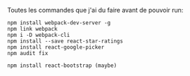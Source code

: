 Toutes les commandes que j'ai du faire avant de pouvoir run:

```
npm install webpack-dev-server -g
npm link webpack
npm i -D webpack-cli
npm install --save react-star-ratings
npm install react-google-picker
npm audit fix

npm install react-bootstrap (maybe)
```